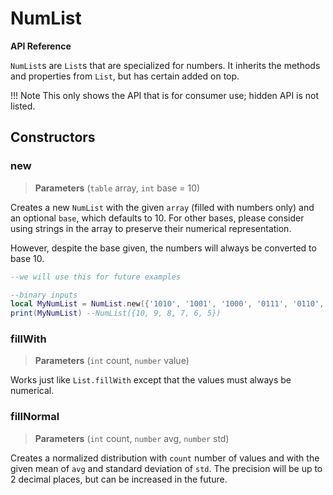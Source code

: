 # NumList
**API Reference**

`NumList`s are `List`s that are specialized for numbers. It inherits the methods and properties from `List`, but has certain added on top.

!!! Note
    This only shows the API that is for consumer use; hidden API is not listed.  
## Constructors
### new
> **Parameters** (`table` array, `int` base = 10)

Creates a new `NumList` with the given `array` (filled with numbers only) and an optional `base`, which defaults to 10. For other bases, please consider using strings in the array to preserve their numerical representation. 

However, despite the base given, the numbers will always be converted to base 10.

```lua
--we will use this for future examples

--binary inputs
local MyNumList = NumList.new({'1010', '1001', '1000', '0111', '0110', '0101'}, 2) --must include 2, else it will error!
print(MyNumList) --NumList({10, 9, 8, 7, 6, 5})
```
### fillWith
> **Parameters** (`int` count, `number` value)

Works just like `List.fillWith` except that the values must always be numerical.

### fillNormal
> **Parameters** (`int` count, `number` avg, `number` std)

Creates a normalized distribution with `count` number of values and with the given mean of `avg` and standard deviation of `std`. The precision will be up to 2 decimal places, but can be increased in the future.

